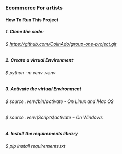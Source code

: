 ### Ecommerce For artists
#### How To Run This Project
##### 1. Clone the code:
###### $ https://github.com/ColinAdo/group-one-project.git
##### 2. Create a virtual Environment
###### $ python -m venv .venv
##### 3. Activate the virtual Environment
###### $ source .venv/bin/activate - On Linux and Mac OS 
###### $ source .venv\Scripts\activate - On Windows
##### 4. Install the requirements library
###### $ pip install requirements.txt 